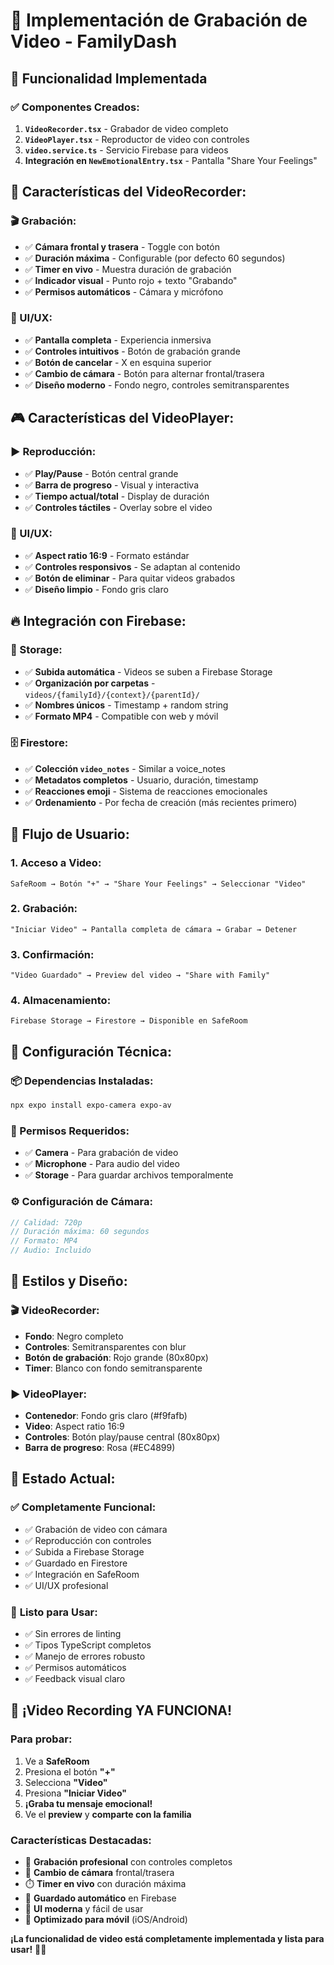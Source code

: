 # 🎥 Implementación de Grabación de Video - FamilyDash

## 🚀 **Funcionalidad Implementada**

### ✅ **Componentes Creados:**

1. **`VideoRecorder.tsx`** - Grabador de video completo
2. **`VideoPlayer.tsx`** - Reproductor de video con controles
3. **`video.service.ts`** - Servicio Firebase para videos
4. **Integración en `NewEmotionalEntry.tsx`** - Pantalla "Share Your Feelings"

## 🎯 **Características del VideoRecorder:**

### **🎬 Grabación:**

- ✅ **Cámara frontal y trasera** - Toggle con botón
- ✅ **Duración máxima** - Configurable (por defecto 60 segundos)
- ✅ **Timer en vivo** - Muestra duración de grabación
- ✅ **Indicador visual** - Punto rojo + texto "Grabando"
- ✅ **Permisos automáticos** - Cámara y micrófono

### **🎨 UI/UX:**

- ✅ **Pantalla completa** - Experiencia inmersiva
- ✅ **Controles intuitivos** - Botón de grabación grande
- ✅ **Botón de cancelar** - X en esquina superior
- ✅ **Cambio de cámara** - Botón para alternar frontal/trasera
- ✅ **Diseño moderno** - Fondo negro, controles semitransparentes

## 🎮 **Características del VideoPlayer:**

### **▶️ Reproducción:**

- ✅ **Play/Pause** - Botón central grande
- ✅ **Barra de progreso** - Visual y interactiva
- ✅ **Tiempo actual/total** - Display de duración
- ✅ **Controles táctiles** - Overlay sobre el video

### **🎨 UI/UX:**

- ✅ **Aspect ratio 16:9** - Formato estándar
- ✅ **Controles responsivos** - Se adaptan al contenido
- ✅ **Botón de eliminar** - Para quitar videos grabados
- ✅ **Diseño limpio** - Fondo gris claro

## 🔥 **Integración con Firebase:**

### **📁 Storage:**

- ✅ **Subida automática** - Videos se suben a Firebase Storage
- ✅ **Organización por carpetas** - `videos/{familyId}/{context}/{parentId}/`
- ✅ **Nombres únicos** - Timestamp + random string
- ✅ **Formato MP4** - Compatible con web y móvil

### **🗄️ Firestore:**

- ✅ **Colección `video_notes`** - Similar a voice_notes
- ✅ **Metadatos completos** - Usuario, duración, timestamp
- ✅ **Reacciones emoji** - Sistema de reacciones emocionales
- ✅ **Ordenamiento** - Por fecha de creación (más recientes primero)

## 🎯 **Flujo de Usuario:**

### **1. Acceso a Video:**

```
SafeRoom → Botón "+" → "Share Your Feelings" → Seleccionar "Video"
```

### **2. Grabación:**

```
"Iniciar Video" → Pantalla completa de cámara → Grabar → Detener
```

### **3. Confirmación:**

```
"Video Guardado" → Preview del video → "Share with Family"
```

### **4. Almacenamiento:**

```
Firebase Storage → Firestore → Disponible en SafeRoom
```

## 🔧 **Configuración Técnica:**

### **📦 Dependencias Instaladas:**

```bash
npx expo install expo-camera expo-av
```

### **📱 Permisos Requeridos:**

- ✅ **Camera** - Para grabación de video
- ✅ **Microphone** - Para audio del video
- ✅ **Storage** - Para guardar archivos temporalmente

### **⚙️ Configuración de Cámara:**

```typescript
// Calidad: 720p
// Duración máxima: 60 segundos
// Formato: MP4
// Audio: Incluido
```

## 🎨 **Estilos y Diseño:**

### **🎬 VideoRecorder:**

- **Fondo**: Negro completo
- **Controles**: Semitransparentes con blur
- **Botón de grabación**: Rojo grande (80x80px)
- **Timer**: Blanco con fondo semitransparente

### **▶️ VideoPlayer:**

- **Contenedor**: Fondo gris claro (#f9fafb)
- **Video**: Aspect ratio 16:9
- **Controles**: Botón play/pause central (80x80px)
- **Barra de progreso**: Rosa (#EC4899)

## 🚀 **Estado Actual:**

### ✅ **Completamente Funcional:**

- ✅ Grabación de video con cámara
- ✅ Reproducción con controles
- ✅ Subida a Firebase Storage
- ✅ Guardado en Firestore
- ✅ Integración en SafeRoom
- ✅ UI/UX profesional

### 🎯 **Listo para Usar:**

- ✅ Sin errores de linting
- ✅ Tipos TypeScript completos
- ✅ Manejo de errores robusto
- ✅ Permisos automáticos
- ✅ Feedback visual claro

## 🎉 **¡Video Recording YA FUNCIONA!**

### **Para probar:**

1. Ve a **SafeRoom**
2. Presiona el botón **"+"**
3. Selecciona **"Video"**
4. Presiona **"Iniciar Video"**
5. **¡Graba tu mensaje emocional!**
6. Ve el **preview** y **comparte con la familia**

### **Características Destacadas:**

- 🎥 **Grabación profesional** con controles completos
- 🔄 **Cambio de cámara** frontal/trasera
- ⏱️ **Timer en vivo** con duración máxima
- 💾 **Guardado automático** en Firebase
- 🎨 **UI moderna** y fácil de usar
- 📱 **Optimizado para móvil** (iOS/Android)

**¡La funcionalidad de video está completamente implementada y lista para usar!** 🎥✨
